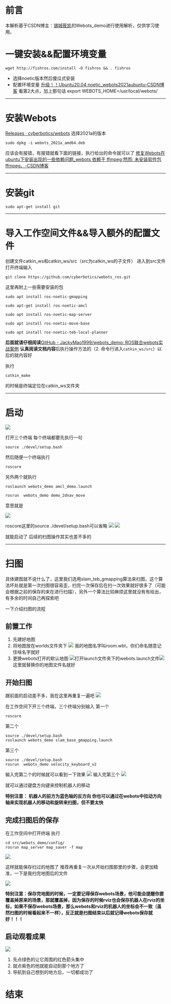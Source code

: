 # 前言
本解析基于CSDN博主：[锡城筱凯](https://blog.csdn.net/xiaokai1999 "锡城筱凯")的Webots_demo进行使用解析，仅供学习使用。
# 一键安装&&配置环境变量
```shell
wget http://fishros.com/install -O fishros && . fishros
```
- 选择noetic版本然后傻瓜式安装
- 配置环境变量 [升级！！Ubuntu20.04 noetic\_webots2021aubuntu-CSDN博客](https://blog.csdn.net/xiaokai1999/article/details/113938950) 看第2大点，加上那句话
	export WEBOTS_HOME=/usr/local/webots/

---
# 安装Webots
[Releases · cyberbotics/webots](https://github.com/cyberbotics/webots/releases)
选择2021a的版本
``` shell
sudo dpkg -i webots_2021a_amd64.deb
```
应该会有报错，有报错就看下面的链接，执行给出的命令就可以了
[修复Webots在ubuntu下安装出现的一些依赖问题\_webots 依赖于 ffmpeg;然而: 未安装软件包 ffmpeg。-CSDN博客](https://blog.csdn.net/weixin_43687617/article/details/118674809)

---
# 安装git
``` shell
sudo apt-get install git
```

---
# 导入工作空间文件&&导入额外的配置文件
创建文件catkin_ws和catkin_ws/src（src为catkin_ws的子文件）
进入到src文件打开终端输入
``` shell
git clone https://github.com/cyberbotics/webots_ros.git
```
这里再附上一些需要安装的包
``` shell
sudo apt install ros-noetic-gmapping
```

``` shell
sudo apt-get install ros-noetic-amcl
```

``` shell
sudo apt install ros-noetic-map-server
```

``` shell
sudo apt install ros-noetic-move-base
```

``` shell
sudo apt install ros-noetic-teb-local-planner
```

**后面就请仔细阅读**[GitHub - JackyMao1999/webots\_demo: ROS联合webots实战案例](https://github.com/JackyMao1999/webots_demo)
**认真阅读文档内容**后执行操作方法的（2. 命令行进入`catkin_ws/src`）以后的就内容好

执行
``` shell
catkin_make
```
的时候是终端定位在catkin_ws文件夹

---
# 启动
![](./Image/Pasted_image_20240527160241.png)

打开三个终端
每个终端都要先执行一句
``` shell
source ./devel/setup.bash
```
然后随便一个终端执行
``` shell
roscore
```

另外两个就执行
``` shell
roslaunch webots_demo amcl_demo.launch
```

``` shell
rosrun  webots_demo demo_2dnav_move
```

意思就是

![](./Image/Pasted_image_20240603143331.png)

roscore这里的source ./devel/setup.bash可以省略
![](./Image/Pasted_image_20240603143359.png)
![](./Image/Pasted_image_20240603143419.png)

就能启动了
后续的扫图操作其实也差不多的

---
# 扫图
具体建图就不说什么了，这里我们选用slam_teb_gmapping算法来扫图，这个算法坏处就是第一次扫图很容易歪，扫完一次保存后在扫一次效果就好很多了（可能会根据之前的保存的来在进行扫描），另外一个算法比较麻烦这里就没有有给出，有多余的时间自己再探索吧

一下介绍扫图的流程
## 前置工作
1. 先建好地图
2. 将地图放在worlds文件夹下
	![](./Image/Pasted_image_20240603144730.png)
	我的地图名字叫room.wbt，你们命名随意记住啥名字就好
3. 更换webots打开的默认地图
	![](./Image/Pasted_image_20240603145004.png)打开launch文件夹下的webots.launch文件![](./Image/Pasted_image_20240603145232.png)这里就替换你的地图文件名就好

## 开始扫图
跟前面的启动差不多，我在这里再重复一遍吧
![](./Image/Pasted_image_20240603145431.png)

在工作空间下开三个终端，三个终端分别输入
第一个
``` shell
roscore
```
第二个
``` shell
source ./devel/setup.bash
roslaunch webots_demo slam_base_gmapping.launch
```
第三个
``` shell
source ./devel/setup.bash
rosrun  webots_demo velocity_keyboard_v2
```

输入完第二个的时候就可以看到一下效果
![](./Image/Pasted_image_20240603150135.png)
输入完第三个
![](./Image/bbb50167-152a-4d47-baea-f8004f827ad7.gif)

就可以通过键盘方向键来控制机器人的移动

**特别注意：
机器人的前方为蓝色轴的反方向
你也可以通过在webots中拉动方向轴来实现机器人的移动和旋转来扫图，但不要太快**

## 完成扫图后的保存
在工作空间中打开终端
执行
``` shell
cd src/webots_demo/config/
rosrun map_server map_saver -f map
```
![](./Image/Pasted_image_20240603151023.png)

这样就能保存扫过的地图了
推荐再重复一次从开始扫图那里的步骤，会更加精准，一下是我扫完地图后的文件

![](./Image/Pasted_image_20240603151313.png)

**特别注意：保存完地图的时候，一定要记得保存webots场景，他可能会提醒你要覆盖掉原来的场景，那就覆盖掉，因为保存的时候rviz也会保存机器人在rviz的坐标，如果不保存webots场景，那么webots和rviz的机器人的坐标会不一致（虽然扫图的时候看起来不一样），反正就是扫图结束以后就记得webots保存就好！！！**

## 启动观看成果
![](./Image/f59b23e8-7918-4369-a314-3644bced02f9.gif)
1. 先点绿色的让它周围的红色箭头集中
2. 就点紫色的他就能自动到那个地方了
3. 导航到自己想到的地方后，一切都成功了
# 结束
